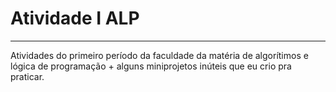 # Atividade I ALP
___
Atividades do primeiro período da faculdade da matéria de algorítimos e lógica de programação + alguns miniprojetos inúteis que eu crio pra praticar.
